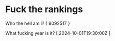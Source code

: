 # Fuck the rankings

Who the hell am I?
{ 9092517 }

What fucking year is it?
[ 2024-10-01T19:30:00Z ]
